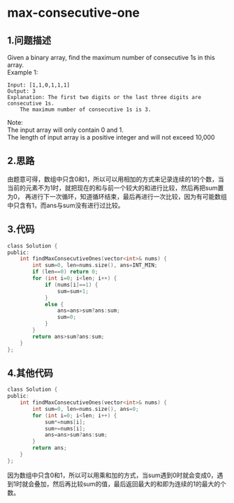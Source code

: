 max-consecutive-one
===

1.问题描述
---

Given a binary array, find the maximum number of consecutive 1s in this array.<br>
Example 1:

```
Input: [1,1,0,1,1,1]
Output: 3
Explanation: The first two digits or the last three digits are consecutive 1s.
    The maximum number of consecutive 1s is 3.
```

Note: <br>
The input array will only contain 0 and 1.<br>
The length of input array is a positive integer and will not exceed 10,000<br>

2.思路
---

由题意可得，数组中只含0和1，所以可以用相加的方式来记录连续的1的个数，当当前的元素不为1时，就把现在的和与前一个较大的和进行比较，然后再把sum置为0，
再进行下一次循环，知道循环结束，最后再进行一次比较，因为有可能数组中只含有1，而ans与sum没有进行过比较。

3.代码
---

```c
class Solution {
public:
    int findMaxConsecutiveOnes(vector<int>& nums) {
        int sum=0, len=nums.size(), ans=INT_MIN;
        if (len==0) return 0;
        for (int i=0; i<len; i++) {
            if (nums[i]==1) {
                sum=sum+1;
            }
            else {
                ans=ans>sum?ans:sum;
                sum=0;
            }
        }
        return ans>sum?ans:sum;
    }
};
```

4.其他代码
---

```c
class Solution {
public:
    int findMaxConsecutiveOnes(vector<int>& nums) {
        int sum=0, len=nums.size(), ans=0;
        for (int i=0; i<len; i++) {
            sum*=nums[i];
            sum+=nums[i];
            ans=ans>sum?ans:sum;
        }
        return ans;
    }
};
```

因为数组中只含0和1，所以可以用乘和加的方式，当sum遇到0时就会变成0，遇到1时就会叠加，然后再比较sum的值，最后返回最大的和即为连续的1的最大的个数。
